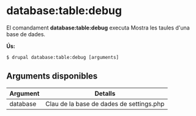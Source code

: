 # database:table:debug
El comandament **database:table:debug** executa Mostra les taules d'una base de dades.

**Ús:**
```
$ drupal database:table:debug [arguments] 
```

## Arguments disponibles
Argument | Detalls
---------|-------------
database | Clau de la base de dades de settings.php

